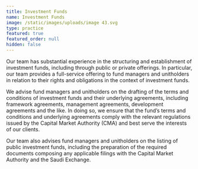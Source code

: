```yaml
---
title: Investment Funds
name: Investment Funds
image: /static/images/uploads/image 43.svg
type: practice
featured: true
featured_order: null
hidden: false
---
```

Our team has substantial experience in the structuring and establishment of investment funds, including through public or private offerings. In particular, our team provides a full-service offering to fund managers and unitholders in relation to their rights and obligations in the context of investment funds.

We advise fund managers and unitholders on the drafting of the terms and conditions of investment funds and their underlying agreements, including framework agreements, management agreements, development agreements and the like. In doing so, we ensure that the fund’s terms and conditions and underlying agreements comply with the relevant regulations issued by the Capital Market Authority (CMA) and best serve the interests of our clients.

Our team also advises fund managers and unitholders on the listing of public investment funds, including the preparation of the required documents composing any applicable filings with the Capital Market Authority and the Saudi Exchange.
